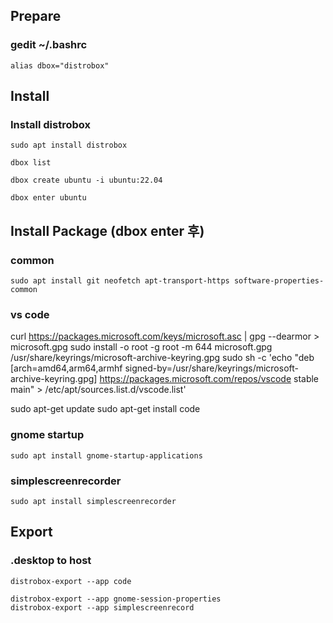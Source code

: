 ## Prepare

### gedit ~/.bashrc
```
alias dbox="distrobox"
```

## Install 

### Install distrobox
```
sudo apt install distrobox

dbox list

dbox create ubuntu -i ubuntu:22.04

dbox enter ubuntu
```

## Install Package (dbox enter 후)

### common 
```
sudo apt install git neofetch apt-transport-https software-properties-common
```

### vs code
curl https://packages.microsoft.com/keys/microsoft.asc | gpg --dearmor > microsoft.gpg
sudo install -o root -g root -m 644 microsoft.gpg /usr/share/keyrings/microsoft-archive-keyring.gpg
sudo sh -c 'echo "deb [arch=amd64,arm64,armhf signed-by=/usr/share/keyrings/microsoft-archive-keyring.gpg] https://packages.microsoft.com/repos/vscode stable main" > /etc/apt/sources.list.d/vscode.list'

sudo apt-get update
sudo apt-get install code

<!--
### abricotine
```
sudo dpkg -i /home/lwh/Downloads/zip/abricotine_1.1.4_amd64.deb

sudo apt install libnss3 libasound2

sudo apt --fix-broken install
```
-->

### gnome startup
```
sudo apt install gnome-startup-applications
```

### simplescreenrecorder
```
sudo apt install simplescreenrecorder
```

## Export
### .desktop to host 
```
distrobox-export --app code

distrobox-export --app gnome-session-properties
distrobox-export --app simplescreenrecord
```